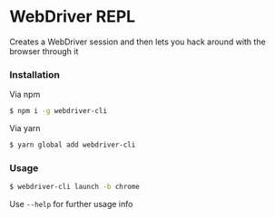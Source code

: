 # WebDriver REPL

Creates a WebDriver session and then lets you hack around with the browser through it

### Installation

Via npm
```sh
$ npm i -g webdriver-cli
```

Via yarn
```sh
$ yarn global add webdriver-cli
```

### Usage

```sh
$ webdriver-cli launch -b chrome
```

Use `--help` for further usage info
